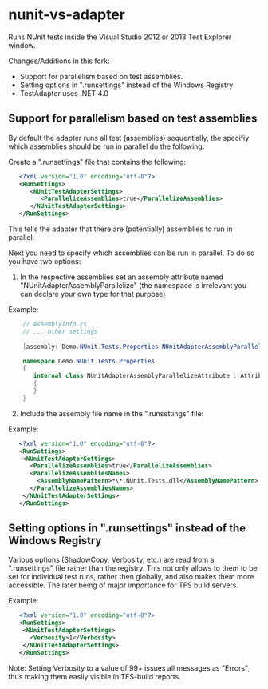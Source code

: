 # nunit-vs-adapter
Runs NUnit tests inside the Visual Studio 2012 or 2013 Test Explorer window.

Changes/Additions in this fork:
* Support for parallelism based on test assemblies.
* Setting options in ".runsettings" instead of the Windows Registry
* TestAdapter uses .NET 4.0

## Support for parallelism based on test assemblies

By default the adapter runs all test (assemblies) sequentially, the specifiy which assemblies should be run in parallel do the following:

Create a ".runsettings" file that contains the following:

```xml
   <?xml version="1.0" encoding="utf-8"?>
   <RunSettings>
      <NUnitTestAdapterSettings>
         <ParallelizeAssemblies>true</ParallelizeAssemblies>
      </NUnitTestAdapterSettings>
   </RunSettings>
```

This tells the adapter that there are (potentially) assemblies to run in parallel.

Next you need to specify which assemblies can be run in parallel. To do so you have two options:

1) In the respective assemblies set an assembly attribute named "NUnitAdapterAssemblyParallelize" (the namespace is irrelevant you can declare your own type for that purpose)

Example:

```C#
    // AssemblyInfo.cs
    // ... other settings
    
    [assembly: Demo.NUnit.Tests.Properties.NUnitAdapterAssemblyParallelize]

    namespace Demo.NUnit.Tests.Properties
    {
       internal class NUnitAdapterAssemblyParallelizeAttribute : Attribute
       {
       }
    }
```

2) Include the assembly file name in the ".runsettings" file:

Example:
```xml
   <?xml version="1.0" encoding="utf-8"?>
   <RunSettings>
    <NUnitTestAdapterSettings>
      <ParallelizeAssemblies>true</ParallelizeAssemblies>
      <ParallelizeAssembliesNames>
        <AssemblyNamePattern>*\*.NUnit.Tests.dll</AssemblyNamePattern>
      </ParallelizeAssembliesNames>
    </NUnitTestAdapterSettings>
   </RunSettings>
```
## Setting options in ".runsettings" instead of the Windows Registry

Various options (ShadowCopy, Verbosity, etc.) are read from a ".runsettings" file rather than the registry.
This not only allows to them to be set for individual test runs, rather then globally, and also makes them more accessible.
The later being of major importance for TFS build servers.

Example:
```xml
   <?xml version="1.0" encoding="utf-8"?>
   <RunSettings>
    <NUnitTestAdapterSettings>
      <Verbosity>1</Verbosity>
    </NUnitTestAdapterSettings>
   </RunSettings>
```

Note: Setting Verbosity to a value of 99+ issues all messages as "Errors", thus making them easily visible in TFS-build reports.
